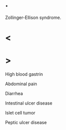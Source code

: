 # .

Zollinger-Ellison syndrome.

# <

# >

High blood gastrin

Abdominal pain

Diarrhea

Intestinal ulcer disease

Islet cell tumor

Peptic ulcer disease
